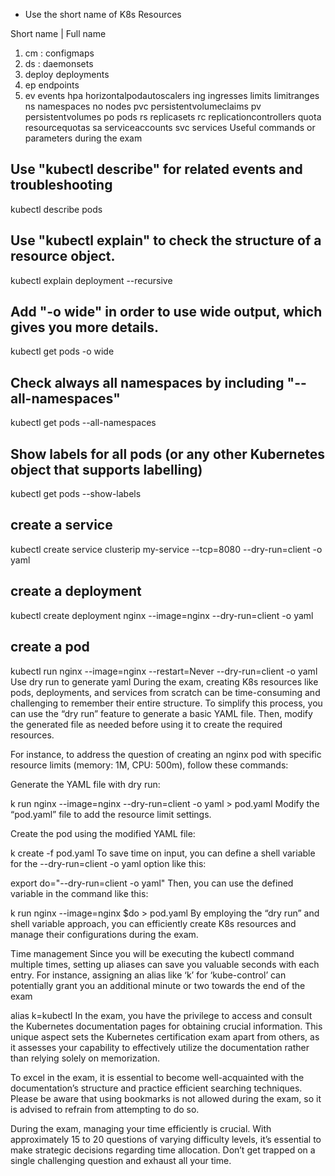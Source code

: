 - Use the short name of K8s Resources

Short name | Full name

1. cm : configmaps
2. ds : daemonsets
3. deploy deployments
4. ep endpoints
5. ev events
hpa horizontalpodautoscalers
ing ingresses
limits limitranges
ns namespaces
no nodes
pvc persistentvolumeclaims
pv persistentvolumes
po pods
rs replicasets
rc replicationcontrollers
quota resourcequotas
sa serviceaccounts
svc services
Useful commands or parameters during the exam

## Use "kubectl describe" for related events and troubleshooting

kubectl describe pods <podid>

## Use "kubectl explain" to check the structure of a resource object.

kubectl explain deployment --recursive

## Add "-o wide" in order to use wide output, which gives you more details.

kubectl get pods -o wide

## Check always all namespaces by including "--all-namespaces"

kubectl get pods --all-namespaces

## Show labels for all pods (or any other Kubernetes object that supports labelling)

kubectl get pods --show-labels

## create a service

kubectl create service clusterip my-service --tcp=8080 --dry-run=client -o yaml

## create a deployment

kubectl create deployment nginx --image=nginx --dry-run=client -o yaml

## create a pod

kubectl run nginx --image=nginx --restart=Never --dry-run=client -o yaml
Use dry run to generate yaml
During the exam, creating K8s resources like pods, deployments, and services from scratch can be time-consuming and challenging to remember their entire structure. To simplify this process, you can use the “dry run” feature to generate a basic YAML file. Then, modify the generated file as needed before using it to create the required resources.

For instance, to address the question of creating an nginx pod with specific resource limits (memory: 1M, CPU: 500m), follow these commands:

Generate the YAML file with dry run:

k run nginx --image=nginx --dry-run=client -o yaml > pod.yaml
Modify the “pod.yaml” file to add the resource limit settings.

Create the pod using the modified YAML file:

k create -f pod.yaml
To save time on input, you can define a shell variable for the --dry-run=client -o yaml option like this:

export do="--dry-run=client -o yaml"
Then, you can use the defined variable in the command like this:

k run nginx --image=nginx $do > pod.yaml
By employing the “dry run” and shell variable approach, you can efficiently create K8s resources and manage their configurations during the exam.

Time management
Since you will be executing the kubectl command multiple times, setting up aliases can save you valuable seconds with each entry. For instance, assigning an alias like ‘k’ for ‘kube-control’ can potentially grant you an additional minute or two towards the end of the exam

alias k=kubectl
In the exam, you have the privilege to access and consult the Kubernetes documentation pages for obtaining crucial information. This unique aspect sets the Kubernetes certification exam apart from others, as it assesses your capability to effectively utilize the documentation rather than relying solely on memorization.

To excel in the exam, it is essential to become well-acquainted with the documentation’s structure and practice efficient searching techniques. Please be aware that using bookmarks is not allowed during the exam, so it is advised to refrain from attempting to do so.

During the exam, managing your time efficiently is crucial. With approximately 15 to 20 questions of varying difficulty levels, it’s essential to make strategic decisions regarding time allocation. Don’t get trapped on a single challenging question and exhaust all your time.
